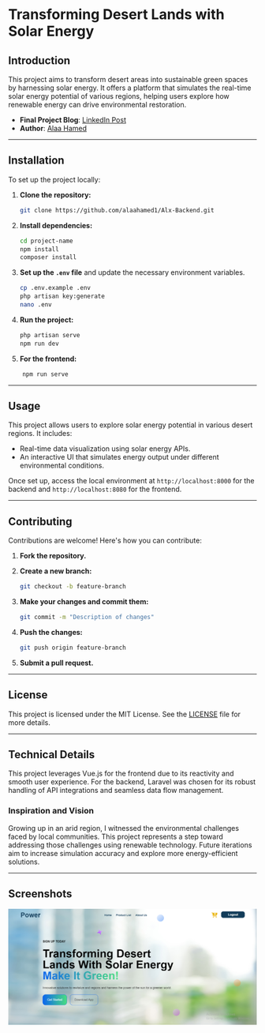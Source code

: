 # **Transforming Desert Lands with Solar Energy**

## **Introduction**

This project aims to transform desert areas into sustainable green spaces by harnessing solar energy. It offers a platform that simulates the real-time solar energy potential of various regions, helping users explore how renewable energy can drive environmental restoration.

- **Final Project Blog**: [LinkedIn Post](https://www.linkedin.com/posts/a-laa-hamed-92a6b9233_renewableenergy-solarenergy-fullstackdevelopment-activity-7243961953688162306-TMg8?utm_source=share&utm_medium=member_desktop)
- **Author**: [Alaa Hamed](https://www.linkedin.com/in/alaa-hamed-92a6b9233)

---

## **Installation**

To set up the project locally:

1. **Clone the repository:**

    ```bash
    git clone https://github.com/alaahamed1/Alx-Backend.git
    ```

2. **Install dependencies:**

    ```bash
    cd project-name
    npm install
    composer install
    ```

3. **Set up the `.env` file** and update the necessary environment variables.
    ```bash
    cp .env.example .env
    php artisan key:generate
    nano .env
    ```

4. **Run the project:**

    ```bash
    php artisan serve
    npm run dev
    ```

5. **For the frontend:**
```bash
    npm run serve
```
---

## **Usage**

This project allows users to explore solar energy potential in various desert regions. It includes:

- Real-time data visualization using solar energy APIs.
- An interactive UI that simulates energy output under different environmental conditions.

Once set up, access the local environment at `http://localhost:8000` for the backend
and `http://localhost:8080` for the frontend.

---

## **Contributing**

Contributions are welcome! Here's how you can contribute:

1. **Fork the repository.**
2. **Create a new branch:**

    ```bash
    git checkout -b feature-branch
    ```

3. **Make your changes and commit them:**

    ```bash
    git commit -m "Description of changes"
    ```

4. **Push the changes:**

    ```bash
    git push origin feature-branch
    ```

5. **Submit a pull request.**

---


## **License**

This project is licensed under the MIT License. See the [LICENSE](./LICENSE) file for more details.

---

## **Technical Details**

This project leverages Vue.js for the frontend due to its reactivity and smooth user experience. For the backend, Laravel was chosen for its robust handling of API integrations and seamless data flow management.

### **Inspiration and Vision**

Growing up in an arid region, I witnessed the environmental challenges faced by local communities. This project represents a step toward addressing those challenges using renewable technology. Future iterations aim to increase simulation accuracy and explore more energy-efficient solutions.

---

## **Screenshots**

![App Screenshot](path/to/LandingPage.png)

